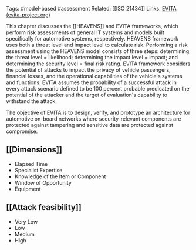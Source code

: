 Tags: #model-based #assessment
Related: [[ISO 21434]]
Links: [EVITA (evita-project.org)](https://www.evita-project.org/)

This chapter discusses the [[HEAVENS]] and EVITA frameworks, which perform risk assessments of general IT systems and models built specifically for automotive systems, respectively. HEAVENS framework uses both a threat level and impact level to calculate risk. Performing a risk assessment using the HEAVENS model consists of three steps: determining the threat level = likelihood; determining the impact level = impact; and determining the security level = final risk rating. EVITA framework considers the potential of attacks to impact the privacy of vehicle passengers, financial losses, and the operational capabilities of the vehicle's systems and functions. EVITA assumes the probability of a successful attack in every attack scenario defined to be 100 percent probable predicated on the potential of the attacker and the target of evaluation's capability to withstand the attack.

The objective of EVITA is to design, verify, and prototype an architecture for automotive on-board networks where security-relevant components are protected against tampering and sensitive data are protected against compromise.

## [[Dimensions]]
- Elapsed Time
- Specialist Expertise
- Knowledge of the Item or Component
- Window of Opportunity
- Equipment

## [[Attack feasibility]]
- Very Low
- Low
- Medium
- High

